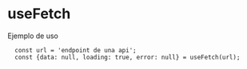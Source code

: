 # useFetch

Ejemplo de uso

```
  const url = 'endpoint de una api';
  const {data: null, loading: true, error: null} = useFetch(url);
```
